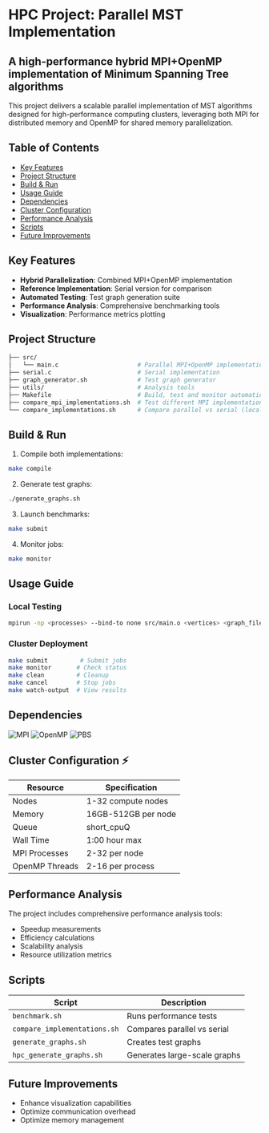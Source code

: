 # HPC Project: Parallel MST Implementation 

## A high-performance hybrid MPI+OpenMP implementation of Minimum Spanning Tree algorithms

This project delivers a scalable parallel implementation of MST algorithms designed for high-performance computing clusters, leveraging both MPI for distributed memory and OpenMP for shared memory parallelization.

## Table of Contents

- [Key Features](#key-features-)
- [Project Structure](#project-structure-)
- [Build & Run](#build--run-%EF%B8%8F)
- [Usage Guide](#usage-guide-)
- [Dependencies](#dependencies-)
- [Cluster Configuration](#cluster-configuration-)
- [Performance Analysis](#performance-analysis-)
- [Scripts](#scripts-%EF%B8%8F)
- [Future Improvements](#future-improvements-)

## Key Features 

- **Hybrid Parallelization**: Combined MPI+OpenMP implementation
- **Reference Implementation**: Serial version for comparison
- **Automated Testing**: Test graph generation suite
- **Performance Analysis**: Comprehensive benchmarking tools
- **Visualization**: Performance metrics plotting

## Project Structure

```bash
├── src/
│   └── main.c                      # Parallel MPI+OpenMP implementation
├── serial.c                        # Serial implementation
├── graph_generator.sh              # Test graph generator
├── utils/                          # Analysis tools
├── Makefile                        # Build, test and monitor automation (HPC settings)  
├── compare_mpi_implementations.sh  # Test different MPI implementations (local)
└── compare_implementations.sh      # Compare parallel vs serial (local)
```

## Build & Run

1. Compile both implementations:
```bash
make compile
```

2. Generate test graphs:
```bash
./generate_graphs.sh
```

3. Launch benchmarks:
```bash
make submit
```

4. Monitor jobs:
```bash
make monitor
```

## Usage Guide

### Local Testing
```bash
mpirun -np <processes> --bind-to none src/main.o <vertices> <graph_file>
```

### Cluster Deployment
```bash
make submit         # Submit jobs
make monitor       # Check status
make clean         # Cleanup
make cancel        # Stop jobs
make watch-output  # View results
```

## Dependencies

![MPI](https://img.shields.io/badge/MPI-MPICH%203.2-blue?style=flat-square)
![OpenMP](https://img.shields.io/badge/OpenMP-Enabled-green?style=flat-square)
![PBS](https://img.shields.io/badge/PBS-Scheduler-orange?style=flat-square)

## Cluster Configuration ⚡

| Resource | Specification |
|----------|---------------|
| Nodes | 1-32 compute nodes |
| Memory | 16GB-512GB per node |
| Queue | short_cpuQ |
| Wall Time | 1:00 hour max |
| MPI Processes | 2-32 per node |
| OpenMP Threads | 2-16 per process |

## Performance Analysis

The project includes comprehensive performance analysis tools:
- Speedup measurements
- Efficiency calculations
- Scalability analysis
- Resource utilization metrics

## Scripts

| Script | Description |
|--------|-------------|
| `benchmark.sh` | Runs performance tests |
| `compare_implementations.sh` | Compares parallel vs serial |
| `generate_graphs.sh` | Creates test graphs |
| `hpc_generate_graphs.sh` | Generates large-scale graphs |

## Future Improvements

- Enhance visualization capabilities
- Optimize communication overhead
- Optimize memory management

